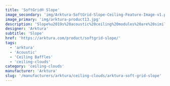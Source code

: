 ```yaml
---
title: 'SoftGrid® Slope'
image_secondary: 'img/Arktura-SoftGrid-Slope-Ceiling-Feature-Image-v1.png'
image_primary: 'img/arktura-product13.jpg'
description: 'Slope%u2019s%20acoustic%20ceiling%20modules%20are%20similar%20to%20Dome%u2019s%20design%2C%20except%20Slope%u2019s%20waves%20curve%20downwards%20in%20only%20one%20direction.%20Designed%20to%20seamlessly%20connect%20to%20one%20another%20by%20aligning%20baffle%20fins%2C%20Slope%u2019s%20baffles%20look%20great%20as%20either%20a%20continuous%2C%20uninterrupted%20field%20or%20as%20smaller%20sloping%20squares.%20Plus%2C%20the%20baffles%20are%20made%20from%20our%20Soft%20Sound%AE%20material%2C%20so%20you%20can%20get%20acoustic%20control%20and%20elegant%20design%20in%20one%20product.%20And%20now%2C%A0for%20larger%20jobs%2C%A0with%20the%20addition%20of%A0SoftGrid%AE%20Max%20options%2C%A0you%20can%20do%20it%20all%20while%A0maximizing%20value%A0and%A0minimizing%20the%20impact%20on%20the%20environment.'
designer: 'Arktura'
subtitle: 'Slope'
href: 'https://arktura.com/product/softgrid-slope/'
tags:
  - 'arktura'
  - 'Acoustic'
  - 'Ceiling Baffles'
  - 'ceiling-clouds'
category: 'ceiling-clouds'
manufacturer: 'Arktura'
slug: '/manufacturers/arktura/ceiling-clouds/arktura-soft-grid-slope'
---
```

